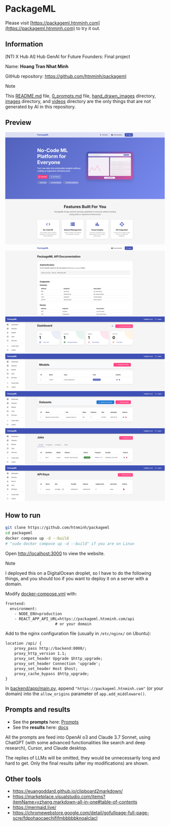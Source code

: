 # PackageML
Please visit [https://packageml.htnminh.com](https://packageml.htnminh.com) to try it out.

## Information
[NTI X Hub AI] Hub GenAI for Future Founders: Final project

Name: **Hoang Tran Nhat Minh**

GitHub repository: https://github.com/htnminh/packageml

> [!NOTE]
> This [README.md](README.md) file, [0_prompts.md](docs/0_prompts.md) file, [hand_drawn_images](docs/hand_drawn_images) directory, [images](docs/images) directory, and [videos](docs/videos) directory are the only things that are not generated by AI in this repository.

## Preview
![](docs/images/main.png)
![](docs/images/api-doc.png)
![](docs/images/dashboard.png)
![](docs/images/models.png)
![](docs/images/datasets.png)
![](docs/images/jobs.png)
![](docs/images/api-keys.png)

## How to run
```bash
git clone https://github.com/htnminh/packageml
cd packageml
docker compose up -d --build
# "sudo docker compose up -d --build" if you are on Linux
```
Open [http://localhost:3000](http://localhost:3000) to view the website.

> [!NOTE]
> I deployed this on a DigitalOcean droplet, so I have to do the following things, and you should too if you want to deploy it on a server with a domain.

Modify [docker-compose.yml](docker-compose.yml) with:
```
frontend:
  environment:
    - NODE_ENV=production
    - REACT_APP_API_URL=https://packageml.htnminh.com/api
                      # or your domain
```
Add to the nginx configuration file (usually in `/etc/nginx/` on Ubuntu):
```
location /api/ {
    proxy_pass http://backend:8000/;
    proxy_http_version 1.1;
    proxy_set_header Upgrade $http_upgrade;
    proxy_set_header Connection 'upgrade';
    proxy_set_header Host $host;
    proxy_cache_bypass $http_upgrade;
}
```
In [backend/app/main.py](backend/app/main.py), append `"https://packageml.htnminh.com"` (or your domain) into the `allow_origins` parameter of `app.add_middleware()`.

## Prompts and results
- See the **prompts** here: [Prompts](docs/0_prompts.md)
- See the **results** here: [docs](docs)

All the prompts are feed into OpenAI o3 and Claude 3.7 Sonnet, using ChatGPT (with some advanced functionalities like search and deep research), Cursor, and Claude desktop.

The replies of LLMs will be omitted, they would be unnecessarily long and hard to get. Only the final results (after my modifications) are shown.

## Other tools
- https://euangoddard.github.io/clipboard2markdown/
- https://marketplace.visualstudio.com/items?itemName=yzhang.markdown-all-in-one#table-of-contents
- https://mermaid.live/
- https://chromewebstore.google.com/detail/gofullpage-full-page-scre/fdpohaocaechififmbbbbbknoalclacl